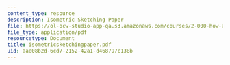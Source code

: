 ```yaml
---
content_type: resource
description: Isometric Sketching Paper
file: https://ol-ocw-studio-app-qa.s3.amazonaws.com/courses/2-000-how-and-why-machines-work-spring-2002/aae08b2d6cd7215242a1d468797c138b_isometricsketchingpaper.pdf
file_type: application/pdf
resourcetype: Document
title: isometricsketchingpaper.pdf
uid: aae08b2d-6cd7-2152-42a1-d468797c138b
---
```

